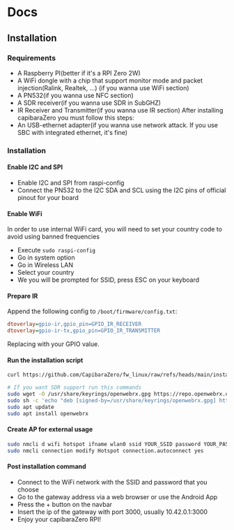 # Docs

## Installation

### Requirements
- A Raspberry PI(better if it's a RPI Zero 2W)
- A WiFi dongle with a chip that support monitor mode and packet injection(Ralink, Realtek, ...) (if you wanna use WiFi section)
- A PN532(if you wanna use NFC section)
- A SDR receiver(if you wanna use SDR in SubGHZ)
- IR Receiver and Transmitter(if you wanna use IR section)
After installing capibaraZero you must follow this steps:
- An USB-ethernet adapter(if you wanna use network attack. If you use SBC with integrated ethernet, it's fine)

### Installation

#### Enable I2C and SPI

- Enable I2C and SPI from raspi-config
- Connect the PN532 to the I2C SDA and SCL using the I2C pins of official pinout for your board

#### Enable WiFi

In order to use internal WiFi card, you will need to set your country code to avoid using banned frequencies

- Execute `sudo raspi-config`
- Go in system option
- Go in Wireless LAN
- Select your country
- We you will be prompted for SSID, press ESC on your keyboard

#### Prepare IR

Append the following config to `/boot/firmware/config.txt`:

```ini
dtoverlay=gpio-ir,gpio_pin=GPIO_IR_RECEIVER
dtoverlay=gpio-ir-tx,gpio_pin=GPIO_IR_TRANSMITTER
```

Replacing with your GPIO value.

#### Run the installation script

```bash
curl https://github.com/CapibaraZero/fw_linux/raw/refs/heads/main/install.sh | sh

# If you want SDR support run this commands
sudo wget -O /usr/share/keyrings/openwebrx.gpg https://repo.openwebrx.de/openwebrx.gpg
sudo sh -c 'echo "deb [signed-by=/usr/share/keyrings/openwebrx.gpg] https://repo.openwebrx.de/debian/ experimental main" > /etc/apt/sources.list.d/openwebrx-experimental.list'
sudo apt update
sudo apt install openwebrx
```

#### Create AP for external usage

```bash
sudo nmcli d wifi hotspot ifname wlan0 ssid YOUR_SSID password YOUR_PASSWORD
sudo nmcli connection modify Hotspot connection.autoconnect yes
```

#### Post installation command

- Connect to the WiFi network with the SSID and password that you choose
- Go to the gateway address via a web browser or use the Android App
- Press the + button on the navbar
- Insert the ip of the gateway with port 3000, usually 10.42.0.1:3000
- Enjoy your capibaraZero RPI!